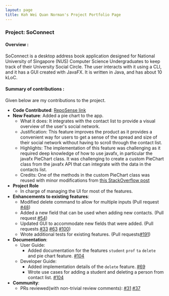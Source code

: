 ```yaml
---
layout: page
title: Koh Wei Quan Norman's Project Portfolio Page
---
```


### Project: SoConnect


#### Overview : 

SoConnect is a desktop address book application designed for National University of Singapore (NUS) Computer Science Undergraduates to keep track of their University Social Circle. The user interacts with it using a CLI, and it has a GUI created with JavaFX. It is written in Java, and has about 10 kLoC.


#### Summary of contributions :

Given below are my contributions to the project.

- **Code Contributed**: [RepoSense link](https://nus-cs2103-ay2223s1.github.io/tp-dashboard/?search=normkoh&breakdown=true&sort=groupTitle&sortWithin=title&since=2022-09-16&timeframe=commit&mergegroup=&groupSelect=groupByRepos&checkedFileTypes=docs~functional-code~test-code~other)
- **New Feature**: Added a pie chart to the app.
  - What it does: It integrates with the contact list to provide a visual overview of the user's social network.
  - Justification: This feature improves the product as it provides a convenient way for users to get a sense of the spread and size of their social network without having to scroll through the contact list.
  - Highlights: The implementation of this feature was challenging as it required deep knowledge of how to use javafx, in particular the javafx PieChart class. It was challenging to create a custom PieChart class from the javafx API that can integrate with the data in the contacts list.
  - Credits: One of the methods in the custom PieChart class was reused with minor modifications from [this StackOverflow post](https://stackoverflow.com/questions/35479375)
- **Project Role**
  - In charge of managing the UI for most of the features.
- **Enhancements to existing features**:
  - Modified delete command to allow for multiple inputs (Pull request [#48](https://github.com/AY2223S1-CS2103T-W08-3/tp/pull/48))
  - Added a new field that can be used when adding new contacts. (Pull request [#54](https://github.com/AY2223S1-CS2103T-W08-3/tp/pull/54))
  - Updated GUI to accommodate new fields that were added. (Pull requests [#33](https://github.com/AY2223S1-CS2103T-W08-3/tp/pull/33) [#63](https://github.com/AY2223S1-CS2103T-W08-3/tp/pull/63) [#100](https://github.com/AY2223S1-CS2103T-W08-3/tp/pull/100))
  - Wrote additional tests for existing features. (Pull requests[#191](https://github.com/AY2223S1-CS2103T-W08-3/tp/pull/191))
- **Documentation**:
  - User Guide:
    - Added documentation for the features `student` `prof` `ta` `delete` and pie chart feature. [#104](https://github.com/AY2223S1-CS2103T-W08-3/tp/pull/104)
  - Developer Guide:
    - Added implementation details of the `delete` feature. [#69](https://github.com/AY2223S1-CS2103T-W08-3/tp/pull/69)
    - Wrote use cases for adding a student and deleting a person from contact list. [#104](https://github.com/AY2223S1-CS2103T-W08-3/tp/pull/104)
- **Community**:
  - PRs reviewed(with non-trivial review comments): [#31](https://github.com/AY2223S1-CS2103T-W08-3/tp/pull/31) [#37](https://github.com/AY2223S1-CS2103T-W08-3/tp/pull/37)
